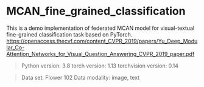 # MCAN_fine_grained_classification

This is a demo implementation of federated MCAN model for visual-textual fine-grained classification task based on PyTorch.
https://openaccess.thecvf.com/content_CVPR_2019/papers/Yu_Deep_Modular_Co-Attention_Networks_for_Visual_Question_Answering_CVPR_2019_paper.pdf


>Python version: 3.8
>torch version: 1.13
>torchvision version: 0.14



>Data set: Flower 102
>Data modality: image, text



